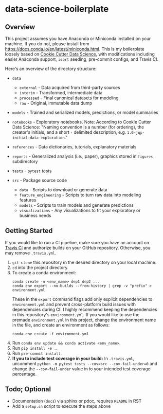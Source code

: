 # data-science-boilerplate
## Overview
This project assumes you have Anaconda or Miniconda installed on your machine. If you do not, please install from https://docs.conda.io/en/latest/miniconda.html. This is my boilerplate loosely based on [Cookie Cutter Data Science](https://github.com/drivendata/cookiecutter-data-science), with modifications including easier Anaconda support, `isort` seeding, pre-commit configs, and Travis CI.

Here's an overview of the directory structure:
- `data`
    - `external` - Data acquired from third-party sources
    - `interim` - Transformed, intermediate data
    - `processed` - Final canonical datasets for modeling
    - `raw` - Original, immutable data dump

- `models` - Trained and serialized models, predictions, or model summaries
- `notebooks` - Exploratory notebooks. Note: According to Cookie Cutter Data Science: "Naming convention is a number (for ordering), the creator's initials, and a short `-` delimited description, e.g. `1.0-jqp-initial-data-exploration`."
- `references` - Data dictionaries, tutorials, explanatory materials
- `reports` - Generalized analysis (i.e., paper), graphics stored in `figures` subdirectory
- `tests` - `pytest` tests
- `src` - Package source code
    - `data` - Scripts to download or generate data
    - `feature_engineering` - Scripts to turn raw data into modeling features
    - `models` - Scripts to train models and generate predictions
    - `visualizations` - Any visualizations to fit your exploratory or business needs

## Getting Started
If you would like to run a CI pipeline, make sure you have an account on [Travis CI](https://www.travis-ci.com/?_gl=1%2A1rbqnop%2A_ga%2ANTAxOTY5NDU3LjE2NTAxODczMDQ.%2A_ga_XRYGSZFQ0P%2AMTY1MDE4NzMwNC4xLjEuMTY1MDE5NzIzMi41OA..) and authorize builds on your GitHub repository. Otherwise, you may remove `.travis.yml`.
1.  `git clone` this repository in the desired directory on your local machine.
2. `cd` into the project directory.
3. To create a conda environment:
    ```
    conda create -n <env_name> dep1 dep2 ...
    conda env export --no-builds --from-history | grep -v "prefix" > environment.yml
    ```
    These in the `export` command flags add only explicit dependencies to `environment.yml` and prevent cross-platform build issues with dependencies during CI. I highly recommend keeping the dependencies in this repository's `environment.yml`.
    If you would like to use the premade `environment.yml` in this project, change the environment name in the file, and create an environment as follows:
    ```
    conda env create -f environment.yml
    ```
4. Run `conda env update && conda activate <env_name>`.
5. Run `pip install -e .`.
6. Run `pre-commit install`.
7. **If you to include test coverage in your build:** In `.travis.yml`, uncomment `python -m pytest tests --cov=src --cov-fail-under=0` and change the `--cov-fail-under` value in  to your intended test coverage percentage.
## Todo; Optional
- Documentation (`docs`) via sphinx or pdoc, requires `README` in RST
- Add a `setup.sh` script to execute the steps above
